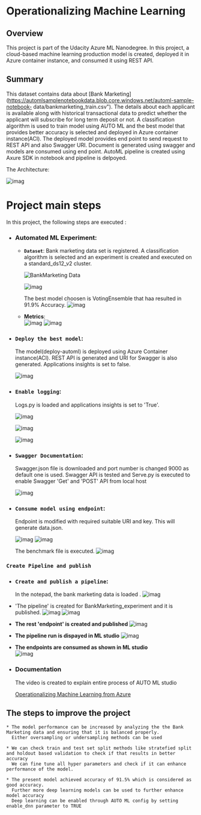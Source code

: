 # Operationalizing Machine Learning

## Overview
This project is part of the Udacity Azure ML Nanodegree.
In this project, a cloud-based machine learning production model is created, deployed it in Azure container instance, and consumed it using REST API.

## Summary
This dataset contains data about [Bank Marketing](https://automlsamplenotebookdata.blob.core.windows.net/automl-sample-notebook-	data/bankmarketing_train.csv"). The details about each applicant is available along with historical transactional data to predict whether the applicant will subscribe for long term deposit or not. 
A classification algorithm is used to train model using AUTO ML and the best model that provides better accuracy is selected and deployed in Azure container instance(ACI). The deployed model provides end point to send request to REST API and also Swagger URI. Document is generated using swagger and models are consumed using end point.
AutoML pipeline is created using Axure SDK in notebook and pipeline is delpoyed.

The Architecture:

![imag](./images/1_Arch.png)



# Project main steps
In this project, the following steps are executed :

* ### Automated ML Experiment:
  * **`Dataset`**:
  Bank marketing data set is registered. A classification algorithm is selected and an experiment is created and executed on a standard_ds12_v2 cluster.
 
	![BankMarketing Data](./images/2_BankMarketingData.PNG)
 
	![imag](./images/3_BikeExperimentCompleted.PNG)
 
	The best model choosen is VotingEnsemble that haa resulted in 91.9% Accuracy. 
	![imag](./images/4_VotingEnsemble-2.PNG)
	
  * **Metrics**:	
	![imag](./images/7_Metric_precision_Recall.PNG)
	![imag](./images/10_2_2%20Metrics.PNG)
	
 
 
* ### **`Deploy the best model`**:

	The model(deploy-automl) is deployed using Azure Container instance(ACI). 
	REST API is generated and URI for Swagger is also generated. 
	Applications insights is set to false.
	
	![imag](./images/5_AutoMLDeployed.PNG)
    
* ### **`Enable logging`**:

	Logs.py is loaded and applications insights is set to 'True'.
	
	![imag](./images/7_InsightsEnabled.PNG)
	
	![imag](./images/8_LogsScript.PNG)
	
	![imag](./images/Logs.py%20-%20Insights%20enabled.PNG)
     	
     
* ### **`Swagger Documentation`**:

    Swagger.json file is downloaded and port number is changed 9000 as default one is used. 
    Swagger API is tested and Serve.py is executed to enable Swagger 'Get' and 'POST' API from local host

    
	![imag](./images/9_SwaggerOnLocalhost.PNG)
    
* ### **`Consume model using endpoint`**:

    Endpoint is modified with required suitable URI and key. This will generate data.json. 
    
    ![imag](./images/endpoint.PNG)
    ![imag](./images/9_EndPointAndKey.png)
    
    The benchmark file is executed.	
    ![imag](./images/10_benchmarkRunning.PNG)
 
###  `Create Pipeline and publish` 
* ### **`Create and publish a pipeline`**:

   	In the notepad, the bank marketing data is loaded .
   	![imag](./images/11_Notepad-Experiment.PNG)
   
* 'The pipeline' is created for BankMarketing_experiment and it is published.
   	![imag](./images/12_Notepad-CreateMLPipeline.PNG)
   	![imag](./images/13_Notepad-CreateMLPipeline%20(2).PNG)
	
   
* **The rest 'endpoint' is created and published**
   	![imag](./images/15_Notepad-PublishEndpoint.PNG)
   
* **The pipeline run is dispayed in ML studio**
   	![imag](./images/17_Notepad-PipelineRunFromStudio.PNG)
    
* **The endpoints are consumed as shown in ML studio**  
  	![imag](./images/18_Notepad-EndPointConsuption.PNG)
     
* ### **Documentation**

  	The video is created to explain entire process of AUTO ML studio
  
  [Operationalizing Machine Learning from Azure](https://youtu.be/-DrpDr3xqic)
  
##  The steps to improve the project
	* The model performance can be increased by analyzing the the Bank Marketing data and ensuring that it is balanced properly.
	  Either oversampling or undersampling methods can be used
	
	* We can check train and test set split methods like stratefied split and holdout based validation to check if that results in better accuracy
	  We can fine tune all hyper parameters and check if it can enhance performance of the model.
	
	* The present model achieved accuracy of 91.5% which is considered as good accuracy. 
	  Further more deep learning models can be used to further enhance model accuracy
	  Deep learning can be enabled through AUTO ML config by setting enable_dnn parameter to TRUE
	
	
	
